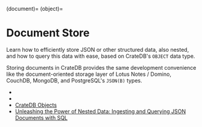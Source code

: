 (document)=
(object)=
# Document Store

Learn how to efficiently store JSON or other structured data, also nested, and
how to query this data with ease, based on CrateDB's `OBJECT` data type.

Storing documents in CrateDB provides the same development convenience like the
document-oriented storage layer of Lotus Notes / Domino, CouchDB, MongoDB, and
PostgreSQL's `JSON(B)` types.

- [](inv:crate-reference#type-object)
- [](inv:cloud#object)
- [CrateDB Objects]
- [Unleashing the Power of Nested Data: Ingesting and Querying JSON Documents with SQL]


[CrateDB Objects]: https://youtu.be/aQi9MXs2irU?feature=shared
[Unleashing the Power of Nested Data: Ingesting and Querying JSON Documents with SQL]: https://youtu.be/S_RHmdz2IQM?feature=shared
